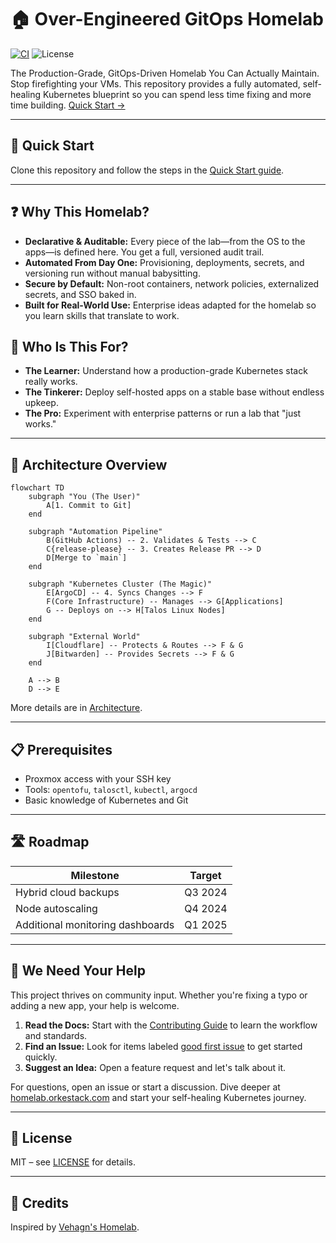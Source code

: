 # 🏠 Over-Engineered GitOps Homelab

[![CI](https://github.com/theepicsaxguy/homelab/actions/workflows/image-build.yaml/badge.svg)](https://github.com/theepicsaxguy/homelab/actions/workflows/image-build.yaml) ![License](https://img.shields.io/github/license/theepicsaxguy/homelab)

The Production-Grade, GitOps-Driven Homelab You Can Actually Maintain.
Stop firefighting your VMs. This repository provides a fully automated, self-healing Kubernetes blueprint so you can spend less time fixing and more time building.
[Quick Start →](https://homelab.orkestack.com/docs/quick-start)

---

## 🚀 Quick Start

Clone this repository and follow the steps in the [Quick Start guide](https://homelab.orkestack.com/docs/quick-start).

---

## ❓ Why This Homelab?

- **Declarative & Auditable:** Every piece of the lab—from the OS to the apps—is defined here. You get a full, versioned audit trail.
- **Automated From Day One:** Provisioning, deployments, secrets, and versioning run without manual babysitting.
- **Secure by Default:** Non-root containers, network policies, externalized secrets, and SSO baked in.
- **Built for Real-World Use:** Enterprise ideas adapted for the homelab so you learn skills that translate to work.

## 👥 Who Is This For?

- **The Learner:** Understand how a production-grade Kubernetes stack really works.
- **The Tinkerer:** Deploy self-hosted apps on a stable base without endless upkeep.
- **The Pro:** Experiment with enterprise patterns or run a lab that "just works." 

---

## 📐 Architecture Overview

```mermaid
flowchart TD
    subgraph "You (The User)"
        A[1. Commit to Git]
    end

    subgraph "Automation Pipeline"
        B(GitHub Actions) -- 2. Validates & Tests --> C
        C{release-please} -- 3. Creates Release PR --> D
        D[Merge to `main`]
    end

    subgraph "Kubernetes Cluster (The Magic)"
        E[ArgoCD] -- 4. Syncs Changes --> F
        F(Core Infrastructure) -- Manages --> G[Applications]
        G -- Deploys on --> H[Talos Linux Nodes]
    end

    subgraph "External World"
        I[Cloudflare] -- Protects & Routes --> F & G
        J[Bitwarden] -- Provides Secrets --> F & G
    end

    A --> B
    D --> E
```

More details are in [Architecture](https://homelab.orkestack.com/docs/architecture).

---

## 📋 Prerequisites

- Proxmox access with your SSH key
- Tools: `opentofu`, `talosctl`, `kubectl`, `argocd`
- Basic knowledge of Kubernetes and Git

---

## 🛣️ Roadmap

| Milestone | Target |
|-----------|-------|
| Hybrid cloud backups | Q3 2024 |
| Node autoscaling | Q4 2024 |
| Additional monitoring dashboards | Q1 2025 |

---

## 🤝 We Need Your Help

This project thrives on community input. Whether you're fixing a typo or adding a new app, your help is welcome.

1. **Read the Docs:** Start with the [Contributing Guide](.github/CONTRIBUTING.md) to learn the workflow and standards.
2. **Find an Issue:** Look for items labeled [good first issue](https://github.com/theepicsaxguy/homelab/labels/good%20first%20issue) to get started quickly.
3. **Suggest an Idea:** Open a feature request and let's talk about it.

For questions, open an issue or start a discussion. Dive deeper at [homelab.orkestack.com](https://homelab.orkestack.com) and start your self-healing Kubernetes journey.

---

## 📄 License

MIT – see [LICENSE](LICENSE) for details.

---

## 🙏 Credits

Inspired by [Vehagn's Homelab](https://github.com/vehagn/homelab).
